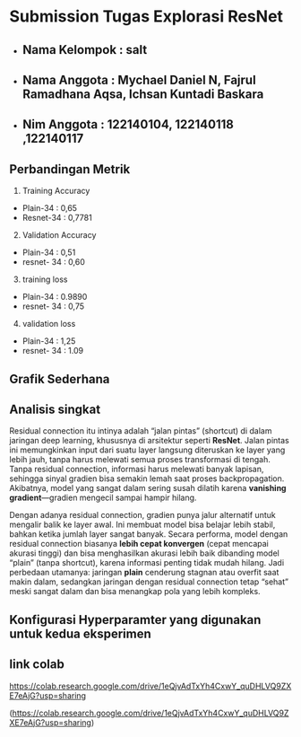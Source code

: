 # Submission Tugas Explorasi ResNet
- ## Nama Kelompok : salt
- ## Nama Anggota  :  Mychael Daniel N, Fajrul Ramadhana Aqsa, Ichsan Kuntadi Baskara
- ## Nim Anggota : 122140104, 122140118 ,122140117

## Perbandingan Metrik 

1. Training Accuracy
- Plain-34 : 0,65
- Resnet-34 : 0,7781
2. Validation Accuracy
- Plain-34 : 0,51
- resnet- 34 : 0,60
3. training loss
- Plain-34 : 0.9890 
- resnet- 34 : 0,75
4. validation loss
- Plain-34 : 1,25
- resnet- 34 : 1.09

## Grafik Sederhana

## Analisis singkat 
Residual connection itu intinya adalah “jalan pintas” (shortcut) di dalam jaringan deep learning, khususnya di arsitektur seperti **ResNet**. Jalan pintas ini memungkinkan input dari suatu layer langsung diteruskan ke layer yang lebih jauh, tanpa harus melewati semua proses transformasi di tengah. Tanpa residual connection, informasi harus melewati banyak lapisan, sehingga sinyal gradien bisa semakin lemah saat proses backpropagation. Akibatnya, model yang sangat dalam sering susah dilatih karena **vanishing gradient**—gradien mengecil sampai hampir hilang.

Dengan adanya residual connection, gradien punya jalur alternatif untuk mengalir balik ke layer awal. Ini membuat model bisa belajar lebih stabil, bahkan ketika jumlah layer sangat banyak. Secara performa, model dengan residual connection biasanya **lebih cepat konvergen** (cepat mencapai akurasi tinggi) dan bisa menghasilkan akurasi lebih baik dibanding model “plain” (tanpa shortcut), karena informasi penting tidak mudah hilang. Jadi perbedaan utamanya: jaringan **plain** cenderung stagnan atau overfit saat makin dalam, sedangkan jaringan dengan residual connection tetap “sehat” meski sangat dalam dan bisa menangkap pola yang lebih kompleks.


## Konfigurasi Hyperparamter yang digunakan untuk kedua eksperimen

## link colab 
https://colab.research.google.com/drive/1eQjvAdTxYh4CxwY_quDHLVQ9ZXE7eAjG?usp=sharing 

(https://colab.research.google.com/drive/1eQjvAdTxYh4CxwY_quDHLVQ9ZXE7eAjG?usp=sharing)
